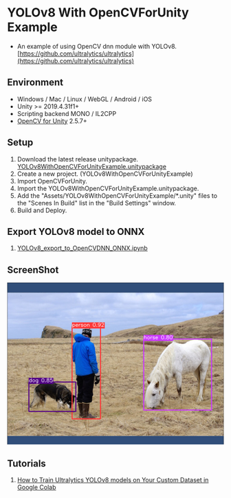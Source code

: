 # YOLOv8 With OpenCVForUnity Example
- An example of using OpenCV dnn module with YOLOv8. [https://github.com/ultralytics/ultralytics](https://github.com/ultralytics/ultralytics)


## Environment
- Windows / Mac / Linux / WebGL / Android / iOS
- Unity >= 2019.4.31f1+
- Scripting backend MONO / IL2CPP
- [OpenCV for Unity](https://assetstore.unity.com/packages/tools/integration/opencv-for-unity-21088?aid=1011l4ehR) 2.5.7+


## Setup
1. Download the latest release unitypackage. [YOLOv8WithOpenCVForUnityExample.unitypackage](https://github.com/EnoxSoftware/YOLOv8WithOpenCVForUnityExample/releases)
1. Create a new project. (YOLOv8WithOpenCVForUnityExample)
1. Import OpenCVForUnity.
1. Import the YOLOv8WithOpenCVForUnityExample.unitypackage.
1. Add the "Assets/YOLOv8WithOpenCVForUnityExample/*.unity" files to the "Scenes In Build" list in the "Build Settings" window.
1. Build and Deploy.


## Export YOLOv8 model to ONNX
1. [YOLOv8_export_to_OpenCVDNN_ONNX.ipynb](https://github.com/EnoxSoftware/YOLOv8WithOpenCVForUnityExample/tree/master/models/YOLOv8-OpenCV/YOLOv8_export_to_OpenCVDNN_ONNX.ipynb)


## ScreenShot
![screenshot01.jpg](screenshot01.jpg) 


## Tutorials
1. [How to Train Ultralytics YOLOv8 models on Your Custom Dataset in Google Colab](https://www.youtube.com/watch?v=LNwODJXcvt4)

